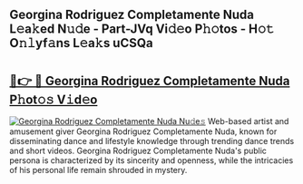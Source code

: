 ## Georgina Rodriguez Completamente Nuda L𝚎a𝚔ed N𝚞𝚍e - Part-JVq Vi𝚍𝚎o P𝚑𝚘tos - H𝚘𝚝 O𝚗𝚕yf𝚊ns L𝚎a𝚔s uCSQa

# <h2><a href="http://kf0nrb7.oniu.top/?m=Georgina+Rodriguez+Completamente+Nuda">🔗👉 🔴 Georgina Rodriguez Completamente Nuda P𝚑ot𝚘𝚜 V𝚒d𝚎o</a></h2>

[![Georgina Rodriguez Completamente Nuda Nu𝚍e𝚜](https://i.imgur.com/0qMVB7G.gif)](http://kf0nrb7.oniu.top/?m=Georgina+Rodriguez+Completamente+Nuda)
Web-based artist and amusement giver Georgina Rodriguez Completamente Nuda, known for disseminating dance and lifestyle knowledge through trending dance trends and short videos. Georgina Rodriguez Completamente Nuda's public persona is characterized by its sincerity and openness, while the intricacies of his personal life remain shrouded in mystery.  
